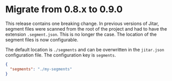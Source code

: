 # Migrate from 0.8.x to 0.9.0

This release contains one breaking change. In previous versions of Jitar, segment files were scanned from the root of the project and had to have the extension `.segment.json`. This is no longer the case. The location of the segment files is now configurable.

The default location is `./segments` and can be overwritten in the `jitar.json` configuration file. The configuration key is `segments`.

```json
{
  "segments": "./my-segments"
}
```
